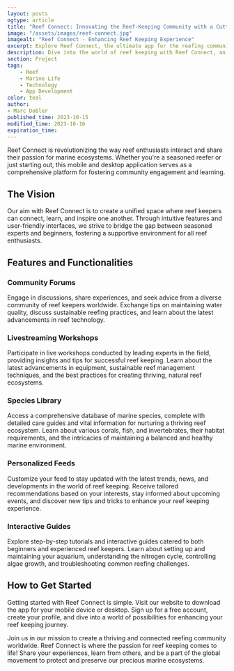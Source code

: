 ```yaml
---
layout: posts
ogtype: article
title: "Reef Connect: Innovating the Reef-Keeping Community with a Cutting-Edge Mobile and Desktop App"
image: "/assets/images/reef-connect.jpg"
imagealt: "Reef Connect - Enhancing Reef Keeping Experience"
excerpt: Explore Reef Connect, the ultimate app for the reefing community, fostering connections and passion for marine ecosystems.
description: Dive into the world of reef keeping with Reef Connect, an innovative app that unites and empowers reef enthusiasts globally.
section: Project
tags:
    - Reef
    - Marine Life
    - Technology
    - App Development
color: teal
author:
- Marc Dobler
published_time: 2023-10-15
modified_time: 2023-10-16
expiration_time: 
---
```


Reef Connect is revolutionizing the way reef enthusiasts interact and share their passion for marine ecosystems. Whether you're a seasoned reefer or just starting out, this mobile and desktop application serves as a comprehensive platform for fostering community engagement and learning.

## The Vision

Our aim with Reef Connect is to create a unified space where reef keepers can connect, learn, and inspire one another. Through intuitive features and user-friendly interfaces, we strive to bridge the gap between seasoned experts and beginners, fostering a supportive environment for all reef enthusiasts.

## Features and Functionalities

### Community Forums

Engage in discussions, share experiences, and seek advice from a diverse community of reef keepers worldwide. Exchange tips on maintaining water quality, discuss sustainable reefing practices, and learn about the latest advancements in reef technology.

### Livestreaming Workshops

Participate in live workshops conducted by leading experts in the field, providing insights and tips for successful reef keeping. Learn about the latest advancements in equipment, sustainable reef management techniques, and the best practices for creating thriving, natural reef ecosystems.

### Species Library

Access a comprehensive database of marine species, complete with detailed care guides and vital information for nurturing a thriving reef ecosystem. Learn about various corals, fish, and invertebrates, their habitat requirements, and the intricacies of maintaining a balanced and healthy marine environment.

### Personalized Feeds

Customize your feed to stay updated with the latest trends, news, and developments in the world of reef keeping. Receive tailored recommendations based on your interests, stay informed about upcoming events, and discover new tips and tricks to enhance your reef keeping experience.

### Interactive Guides

Explore step-by-step tutorials and interactive guides catered to both beginners and experienced reef keepers. Learn about setting up and maintaining your aquarium, understanding the nitrogen cycle, controlling algae growth, and troubleshooting common reefing challenges.

## How to Get Started

Getting started with Reef Connect is simple. Visit our website to download the app for your mobile device or desktop. Sign up for a free account, create your profile, and dive into a world of possibilities for enhancing your reef keeping journey.

Join us in our mission to create a thriving and connected reefing community worldwide. Reef Connect is where the passion for reef keeping comes to life! Share your experiences, learn from others, and be a part of the global movement to protect and preserve our precious marine ecosystems.
